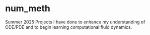 # num_meth
Summer 2025 Projects I have done to enhance my understanding of ODE/PDE and to begin learning computational fluid dynamics.

